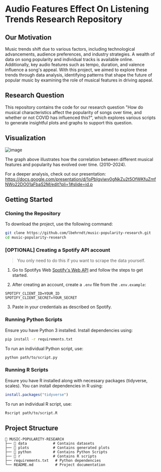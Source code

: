 # Audio Features Effect On Listening Trends Research Repository 

## Our Motivation
Music trends shift due to various factors, including technological advancements, audience preferences, and industry strategies. A wealth of data on song popularity and individual tracks is available online. Additionally, key audio features such as tempo, duration, and valence influence a song's appeal. With this project, we aimed to explore these trends through data analysis, identifying patterns that shape the future of popular music by examining the role of musical features in driving appeal.

## Research Question
This repository contains the code for our research question "How do musical characteristics affect the popularity of songs over time, and whether or not COVID has influenced this?", which explores various scripts to generate insightful plots and graphs to support this question.

## Visualization
![image](https://github.com/user-attachments/assets/5dcf918b-9de6-4dfe-8481-68eef655fd74) 

The graph above illustrates how the correlation between different musical features and popularity has evolved over time. (2010–2024).

For a deeper analysis, check out our presentation: https://docs.google.com/presentation/d/1oPbIgviwv0gNkZu2t5OfWKfuZmfNWo22DO01aFbaS2M/edit?pli=1#slide=id.p

## Getting Started

### Cloning the Repository
To download the project, use the following command:
```sh
git clone https://github.com/lbehrndt/music-popularity-research.git
cd music-popularity-research
```

### [OPTIONAL] Creating a Spotify API account

> You only need to do this if you want to scrape the data yourself.

1. Go to Spotifys Web [Spotify's Web API](https://developer.spotify.com/) and follow the steps to get started.

2. After creating an account, create a `.env` file from the `.env.example`:
```env
SPOTIFY_CLIENT_ID=YOUR_ID
SPOTIFY_CLIENT_SECRET=YOUR_SECRET
```

3. Paste in your credentials as described on Spotify.

### Running Python Scripts
Ensure you have Python 3 installed. Install dependencies using:
```sh
pip install -r requirements.txt
```
To run an individual Python script, use:
```sh
python path/to/script.py
```

### Running R Scripts
Ensure you have R installed along with necessary packages (tidyverse, scales). You can install dependencies in R using:
```r
install.packages("tidyverse")
```
To run an individual R script, use:
```sh
Rscript path/to/script.R
```

## Project Structure
```
📂 MUSIC-POPULARITY-RESEARCH
├── 📂 data            # Contains datasets
├── 📂 plots           # Contains generated plots
├── 📂 python          # Contains Python Scripts
├── 📂 r               # Contains R scripts
├── requirements.txt   # Python dependencies
└── README.md          # Project documentation
```
